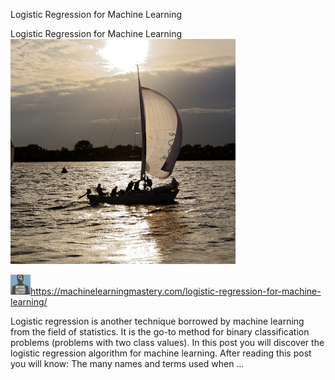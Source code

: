 Logistic Regression for Machine Learning

Logistic Regression for Machine Learning
![](../_resources/492e85b9bedfcb9a7bcb35b050c5f40d.png)

![](../_resources/5f44838c9dac7793431f6ca6b91e4062.png)https://machinelearningmastery.com/logistic-regression-for-machine-learning/

Logistic regression is another technique borrowed by machine learning from the field of statistics. It is the go-to method for binary classification problems (problems with two class values). In this post you will discover the logistic regression algorithm for machine learning. After reading this post you will know: The many names and terms used when …